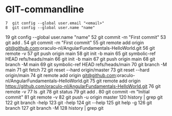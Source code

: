 # GIT-commandline
    7  git config --global user.email "<email>"  
    8  git config --global user.name "name"  
   19  git config --global user.name "name" 
   52  git commit -m "First commit" 
   53  git add .
   54  git commit -m "First commit"
   55  git remote add origin git@github.com:oraculo-nl/AngularFundamentals-HelloWorld.git
   56  git remote -v
   57  git push origin main
   58  git init -b main
   65  git symbolic-ref HEAD refs/heads/main
   66  git init -b main
   67  git push origin main
   68  git branch -M main
   69  git symbolic-ref HEAD refs/heads/main
   70  git branch -M main
   71  git fetch
   72  git reset --hard origin/master
   73  git reset --hard origin/main
   74  git remote add origin git@github.com:oraculo-nl/AngularFundamentals-HelloWorld.git
   75  git remote add origin https://github.com/oraculo-nl/AngularFundamentals-HelloWorld.git
   76  git remote -v
   77  ls .git
   78  git status
   79  git add .
   80  git commit -m "Initial commit" 
   81  git remote -v
   82  git push -u origin master
  120  history | grep git
  122  git branch -help
  123  git -help
  124  git --help
  125  git help -g
  126  git branch
  127  git branch -M
  128  history | grep git
